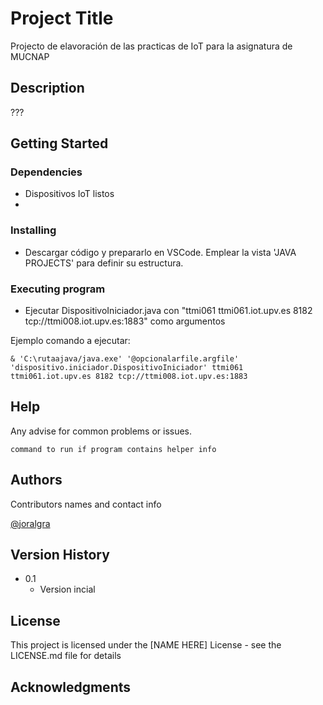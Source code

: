 # Project Title

Projecto de elavoración de las practicas de IoT para la asignatura de MUCNAP

## Description

???

## Getting Started

### Dependencies

* Dispositivos IoT listos
* 

### Installing

* Descargar código y prepararlo en VSCode. Emplear la vista 'JAVA PROJECTS' para definir su estructura.

### Executing program

* Ejecutar DispositivoIniciador.java con "ttmi061 ttmi061.iot.upv.es 8182 tcp://ttmi008.iot.upv.es:1883" como argumentos


Ejemplo comando a ejecutar:
```
& 'C:\rutaajava/java.exe' '@opcionalarfile.argfile' 'dispositivo.iniciador.DispositivoIniciador' ttmi061 ttmi061.iot.upv.es 8182 tcp://ttmi008.iot.upv.es:1883
```

## Help

Any advise for common problems or issues.

```
command to run if program contains helper info
```

## Authors

Contributors names and contact info

[@joralgra](https://github.com/joralgra)

## Version History

* 0.1
    * Version incial

## License

This project is licensed under the [NAME HERE] License - see the LICENSE.md file for details

## Acknowledgments

